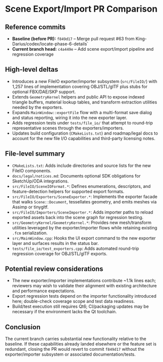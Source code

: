 # Scene Export/Import PR Comparison

## Reference commits
- **Baseline (before PR):** `f849d17` – Merge pull request #63 from King-Darius/codex/locate-phase-6-details`
- **Current branch head:** `c4a449e` – Add scene export/import pipeline and regression coverage

## High-level deltas
- Introduces a new FileIO exporter/importer subsystem (`src/FileIO/`) with 1,257 lines of implementation covering OBJ/STL/glTF plus stubs for optional FBX/DAE/SKP support.
- Extends `GeometryKernel` helpers and public API to expose indexed triangle buffers, material lookup tables, and transform extraction utilities needed by the exporters.
- Expands `MainWindow::exportFile` flow with a multi-format save dialog and status reporting, wiring it into the new exporter layer.
- Adds regression tests under `tests/file_io/` that attempt to round-trip representative scenes through the exporters/importers.
- Updates build configuration (`CMakeLists.txt`) and roadmap/legal docs to account for the new file I/O capabilities and third-party licensing notes.

## File-level summary
- `CMakeLists.txt`: Adds include directories and source lists for the new FileIO components.
- `docs/legal/notices.md`: Documents optional SDK obligations for SketchUp/ODA integrations.
- `src/FileIO/SceneIOFormat.*`: Defines enumerations, descriptors, and feature-detection helpers for supported export formats.
- `src/FileIO/Exporters/SceneExporter.*`: Implements the exporter facade that walks `Scene::Document`, tessellates geometry, and emits meshes via Assimp or tinygltf.
- `src/FileIO/Importers/SceneImporter.*`: Adds importer paths to reload exported assets back into the scene graph for regression testing.
- `src/GeometryKernel/GeometryKernel.*`: Provides new mesh/transform utilities leveraged by the exporter/importer flows while retaining existing `.fcm` serialization.
- `src/MainWindow.cpp`: Hooks the UI export command to the new exporter layer and surfaces results in the status bar.
- `tests/file_io/test_exporters.cpp`: Adds automated round-trip regression coverage for OBJ/STL/glTF exports.

## Potential review considerations
- The new exporter/importer implementations contribute ~1.1k lines each; reviewers may wish to validate their alignment with existing architecture and performance expectations.
- Export regression tests depend on the importer functionality introduced here; double-check coverage scope and test data readiness.
- Build/test execution still requires Qt6; CI/packaging updates may be necessary if the environment lacks the Qt toolchain.

## Conclusion
The current branch carries substantial new functionality relative to the baseline. If these capabilities already landed elsewhere or the feature set is redundant, closing the PR would revert to commit `f849d17` without the exporter/importer subsystem or associated documentation/tests.
